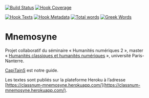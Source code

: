 [![Build Status](https://travis-ci.org/classnum/mnemosyne.svg)](https://travis-ci.org/classnum/mnemosyne) [![Hook Coverage](http://ci.perseids.org/api/hook/v2.0/badges/classnum/mnemosyne/coverage.svg)](http://ci.perseids.org/repo/classnum/mnemosyne)

[![Hook Texts](http://ci.perseids.org/api/hook/v2.0/badges/classnum/mnemosyne/texts.svg)](http://ci.perseids.org/repo/classnum/mnemosyne)
[![Hook Metadata](http://ci.perseids.org/api/hook/v2.0/badges/classnum/mnemosyne/metadata.svg)](http://ci.perseids.org/repo/classnum/mnemosyne)
[![Total words](http://ci.perseids.org/api/hook/v2.0/badges/classnum/mnemosyne/words.svg)](http://ci.perseids.org/repo/classnum/mnemosyne)
[![Greek Words](http://ci.perseids.org/api/hook/v2.0/badges/classnum/mnemosyne/words.svg?lang=grc)](http://ci.perseids.org/repo/classnum/mnemosyne)

# Mnemosyne

Projet collaboratif du séminaire « Humanités numériques 2 », master « [Humanités classiques et humanités numériques](http://classnum.hypotheses.org) », université Paris-Nanterre.

[CapiTainS](http://capitains.org/) est notre guide.

Les textes sont publiés sur la plateforme Heroku à l’adresse [https://classnum-mnemosyne.herokuapp.com/](https://classnum-mnemosyne.herokuapp.com/).

